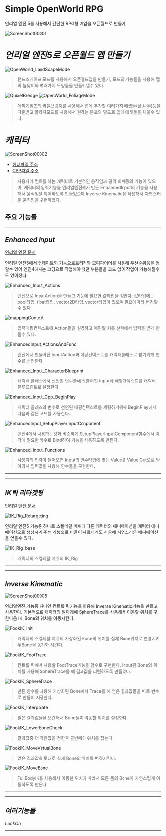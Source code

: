 # Simple OpenWorld RPG

언리얼 엔진 5를 사용해서 간단한 RPG형 게임을 오픈월드로 만들기


![ScreenShot00001](https://github.com/moad6127/Unreal_MultiPlayShooter/assets/101626318/a9ef161a-4a62-4b76-9962-cb4db7ee02ca)


# *언리얼 엔진5로 오픈월드 맵 만들기*

![OpenWorld_LandScapeMode](https://github.com/moad6127/Unreal_MultiPlayShooter/assets/101626318/584b3957-dc5b-4f75-b45c-a53c7d1df266)
> 랜드스케이프 모드를 사용해서 오픈월드맵을 만들기, 모드의 기능들을 사용해 맵의 높낮이와 여러가지 모양들을 만들어낼수 있다.


![QuixelBredge](https://github.com/moad6127/Unreal_MultiPlayShooter/assets/101626318/e3950726-8b74-41ce-b0c6-c90e02824054)
![OpenWorld_FoliageMode](https://github.com/moad6127/Unreal_MultiPlayShooter/assets/101626318/2b8e89c5-9902-4c17-aa4f-d80ccd1e8f80)
>에픽게임즈의 퀵셀브릿지를 사용해서 맵에 추가할 여러가지 에셋들(풀,나무)등을 다운받고 폴리지모드를 사용해서 원하는 분포와 밀도로 맵에 에셋들을 채울수 있다.




# *캐릭터*

![ScreenShot00002](https://github.com/moad6127/Unreal_MultiPlayShooter/assets/101626318/0190bbbe-ef6f-47a8-ba6c-cabcb8c67bfb)


- [헤더파일 주소](https://github.com/moad6127/Unreal_OpenWorldRPG/blob/master/Source/Slash/Public/Character/SlashCharacter.h)
- [CPP파일 주소](https://github.com/moad6127/Unreal_OpenWorldRPG/blob/master/Source/Slash/Private/Character/SlashCharacter.cpp)

> 사용자가 컨트롤 하는 캐릭터로 기본적인 움직임과 공격 회피등의 기능이 있으며, 캐릭터의 입력기능을 언리얼엔진에서 만든 EnhancedInput의 기능을 사용해서 움직임을 제어하도록 만들었으며 Inverse Kinematic을 적용해서 자연스러운 움직임을 구현하였다.

## **주요 기능들**
----------------------------------------------------------------------------
## ***Enhanced Input***

[언리얼 엔진 문서](https://docs.unrealengine.com/5.0/ko/enhanced-input-in-unreal-engine/)

언리얼 엔진5에서 업데이트되 기능으로트리거와 모디파이어를 사용해 우선순위등을 정할수 있어 엔진4에서는  코딩으로 작업해야 했던 부분들을 코드 없이 작업이 가능해질수도 있어졌다.

![Enhanced_Input_Actions](https://github.com/moad6127/Unreal_OpenWorldRPG/assets/101626318/05c5b9b3-6e1b-456a-ac0e-0edd840dc255)
> 엔진으로 InputAction을 만들고 기능에 필요한 값타입을 정한다.
> 값타입에는 bool타입, float타입, vector2D타입, vector타입이 있으며 필요에따라 변경할수 있다.

![mappingContext](https://github.com/moad6127/Unreal_OpenWorldRPG/assets/101626318/241dd8f0-fd55-4c82-98c1-a39e60664405)
>입력매핑컨텍스트에 Action들을 설정하고 매핑할 키를 선택해서 입력을 받게 만들수 있다.

![EnhancedInput_ActionsAndFunc](https://github.com/moad6127/Unreal_OpenWorldRPG/assets/101626318/c4652e8d-c66c-41ee-89cc-8cf235c53a74)
>엔진에서 만들어진 InputAction과 매핑컨텍스트를 캐릭터클래스로 받기위해 변수를 선언한다.

![Enhanced_Input_CharacterBlueprint](https://github.com/moad6127/Unreal_OpenWorldRPG/assets/101626318/bcec9609-c0c5-4938-82ae-6d5faa90bc78)
> 캐릭터 클래스에서 선언된 변수들에 만들어진 Input과 매핑컨텍스트를 캐릭터 블루프린트로 설정한다.

![Enhanced_Input_Cpp_BeginPlay](https://github.com/moad6127/Unreal_OpenWorldRPG/assets/101626318/7d5c39ba-1083-4104-b3aa-819e7fba2324)
> 캐릭터 클래스의 변수로 선언된 매핑컨텍스트를 세팅하기위해 BeginPlay에서 다음과 같은 코드를 사용한다.
>
![EnhancedInput_SetupPlayerInputConponent](https://github.com/moad6127/Unreal_OpenWorldRPG/assets/101626318/1523bb9a-0886-4925-8de4-c4a9a432cf85)
>엔진4에서 사용하는것과 비슷하게 SetupPlayerInputComponent함수에서 각각에 필요한 함수로 Bind하여 기능을 사용하도록 만든다.


![Enhanced_Input_Functions](https://github.com/moad6127/Unreal_OpenWorldRPG/assets/101626318/767612b3-6048-4b6f-96d0-00b397a747d2)
> 사용자의 입력이 들어오면 Input의 변수타입에 맞는 Value를 Value.Get으로 받아와서 입력값을 사용해 함수들을 구현한다.




---------------------------------------------------------------------------


----------------------------------------------------------------------------
## ***IK릭 리타겟팅***
[언리얼 엔진 문서](https://docs.unrealengine.com/5.2/ko/ik-rig-animation-retargeting-in-unreal-engine/)

![IK_Rig_Retargeting](https://github.com/moad6127/Unreal_OpenWorldRPG/assets/101626318/621b5c8f-bd53-406c-9936-acde4b077f67)

언리얼 엔진5 기능중 하나로 스켈메탈 메쉬가 다른 캐릭터의 애니메이션을 캐릭터 애니메이션으로 생성시켜 주는 기능으로 비율이 다르더라도 사용해 자연스러운 애니메이션을 얻을수 있다.

![IK_RIg_base](https://github.com/moad6127/Unreal_OpenWorldRPG/assets/101626318/64b3a0e9-e5c9-425e-aef2-c935a54a19b1)
>캐릭터의 스켈레탈 메쉬의 IK_Rig




---------------------------------------------------------------------------

----------------------------------------------------------------------------
## ***Inverse Kinematic***

![ScreenShot00005](https://github.com/moad6127/Unreal_OpenWorldRPG/assets/101626318/fcb723e1-bdcb-4c07-ad7f-ca5ddd068cf0)

언리얼엔진 기능중 하나인 컨트롤 릭기능을 이용해 Inverse Kinematic기능을 만들고 사용한다.
기본적으로 캐릭터의 발아래에 SphereTrace를 사용해서 이동할 위치를 구한다음 IK_Bone의 위치를 이동시킨다.

![FookIK_Init](https://github.com/moad6127/Unreal_OpenWorldRPG/assets/101626318/c90787b7-cafd-4ec4-979c-1593d90b5bc3)
> 캐릭터의 스켈레탈 메쉬의 가상화된 Bone의 위치를 실제 Bone위치로 변경시켜 두Bone을 동기화 시킨다.

![FookIK_FootTrace](https://github.com/moad6127/Unreal_OpenWorldRPG/assets/101626318/7168a95b-dd2c-4027-a58f-430c6f7e8e09)
> 컨트롤 릭에서 사용할 FootTrace기능을 함수로 구현한다. Input된 Bone의 위치를 사용해 SphereTrace를 해 결과값을 리턴하도록 만들었다.

![FookIK_SphereTrace](https://github.com/moad6127/Unreal_OpenWorldRPG/assets/101626318/26213d8d-59ef-48c1-b85d-da76a1c9268c)
> 만든 함수를 사용해 가상화된 Bone에서 Trace를 해 얻은 결과값들을 따로 변수로 만들어 저장한다.

![FookIK_Interpolate](https://github.com/moad6127/Unreal_OpenWorldRPG/assets/101626318/83de0f27-824a-4699-bc08-91c5c8dbf3d5)
>얻은 결과값들을 보간해서 Bone들이 이동할 위치를 설정한다.

![FookIK_LowerBoneCheck](https://github.com/moad6127/Unreal_OpenWorldRPG/assets/101626318/efa7a875-4609-4967-b9bb-c6ad3869cb78)
> 결과값중 더 작은값을 정한후 골반뼈의 위치를 잡는다.

![FookIK_MoveVirtualBone](https://github.com/moad6127/Unreal_OpenWorldRPG/assets/101626318/8e73a9e6-c8b5-405b-ab89-ca3614c40bb4)
> 얻은 결과값을 토대로 실제 Bone의 위치를 변경시킨다.

![FookIK_MoveBone](https://github.com/moad6127/Unreal_OpenWorldRPG/assets/101626318/21ffccf4-a0ec-414b-8de2-3a06f2ec92b1)
> FullBodyIK를 사용해서 이동한 위치에 따라서 모든 몸의 Bone이 자연스럽게 이동하도록 만든다.


---------------------------------------------------------------------------

----------------------------------------------------------------------------
## ***여러기능들***

*LockOn*




---------------------------------------------------------------------------
